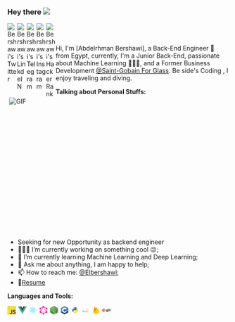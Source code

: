 ### Hey there <img src="https://media.giphy.com/media/hvRJCLFzcasrR4ia7z/giphy.gif" width="25px">


<a href="https://twitter.com/ElBershawi">
  <img align="left" alt="Bershawi's Twitter" width="22px" src="https://cdn.jsdelivr.net/npm/simple-icons@v3/icons/twitter.svg" />
</a>
<a href="https://www.linkedin.com/in/bershawi/">
  <img align="left" alt="Bershawi's LinkdeIN" width="22px" src="https://cdn.jsdelivr.net/npm/simple-icons@v3/icons/linkedin.svg" />
</a>
<a href="https://t.me/bershawii">
  <img align="left" alt="Bershawi's Telegram" width="22px" src="https://cdn.jsdelivr.net/npm/simple-icons@v3/icons/telegram.svg" />
</a>
<a href="https://www.instagram.com/bershawii/">
  <img align="left" alt="Bershawi's Instagram" width="22px" src="https://cdn.jsdelivr.net/npm/simple-icons@v3/icons/instagram.svg" />
</a>  
<a href="https://www.hackerrank.com/Bershawi">
  <img align="left" alt="Bershawi's HackerRank" width="22px" src="https://cdn.jsdelivr.net/npm/simple-icons@v3/icons/hackerrank.svg" />
</a>

<br><br/>

Hi, I'm [Abdelrhman Bershawi], a Back-End Engineer 🚀 from Egypt, currently, I'm a Junior Back-End, passionate about Machine Learning  🙍🏽‍♂️, and a Former Business Development  [@Saint-Gobain For Glass](https://www.saint-gobain.com/en). Be side's Coding , I enjoy traveling and diving.

  <img align="right" alt="GIF" src="https://github.com/bershawi" width="500" height="320" />
  
**Talking about Personal Stuffs:**

- Seeking for new Opportunity as backend engineer
- 👨🏽‍💻 I’m currently working on something cool :wink:;
- 🌱 I’m currently learning Machine Learning and Deep Learning; 
- 💬 Ask me about anything, I am happy to help;
- 📫 How to reach me: [@Elbershawi](https://twitter.com/Elbershawi);
- 📝[Resume](https://drive.google.com/file/d/1iow0f_xBMv-lc7zqtkioTB_PLCUPMM45/view?usp=sharing)

**Languages and Tools:**  

<code><img height="20" src="https://raw.githubusercontent.com/github/explore/80688e429a7d4ef2fca1e82350fe8e3517d3494d/topics/javascript/javascript.png"></code>
<code><img height="20" src="https://raw.githubusercontent.com/github/explore/80688e429a7d4ef2fca1e82350fe8e3517d3494d/topics/vue/vue.png"></code>
<code><img height="20" src="https://raw.githubusercontent.com/github/explore/80688e429a7d4ef2fca1e82350fe8e3517d3494d/topics/react/react.png"></code>
<code><img height="20" src="https://raw.githubusercontent.com/github/explore/5c058a388828bb5fde0bcafd4bc867b5bb3f26f3/topics/graphql/graphql.png"></code>
<code><img height="20" src="https://raw.githubusercontent.com/github/explore/80688e429a7d4ef2fca1e82350fe8e3517d3494d/topics/nodejs/nodejs.png"></code>
<code><img height="20" src="https://raw.githubusercontent.com/github/explore/80688e429a7d4ef2fca1e82350fe8e3517d3494d/topics/cpp/cpp.png"></code>
<code><img height="20" src="https://raw.githubusercontent.com/github/explore/80688e429a7d4ef2fca1e82350fe8e3517d3494d/topics/python/python.png"></code>
<code><img height="20" src="https://raw.githubusercontent.com/github/explore/80688e429a7d4ef2fca1e82350fe8e3517d3494d/topics/mysql/mysql.png"></code>
<code><img height="20" src="https://raw.githubusercontent.com/github/explore/80688e429a7d4ef2fca1e82350fe8e3517d3494d/topics/firebase/firebase.png"></code>
<code><img height="20" src="https://raw.githubusercontent.com/github/explore/80688e429a7d4ef2fca1e82350fe8e3517d3494d/topics/git/git.png"></code>

